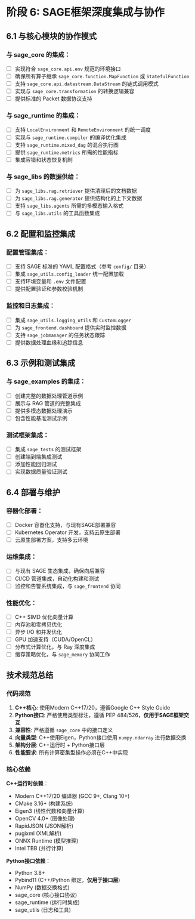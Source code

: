 # 阶段 6: SAGE框架深度集成与协作

## 6.1 与核心模块的协作模式

### 与 sage_core 的集成：
- [ ] 实现符合 `sage_core.api.env` 规范的环境接口
- [ ] 确保所有算子继承 `sage_core.function.MapFunction` 或 `StatefulFunction`
- [ ] 支持 `sage_core.api.datastream.DataStream` 的链式调用模式
- [ ] 实现与 `sage_core.transformation` 的转换逻辑兼容
- [ ] 提供标准的 Packet 数据协议支持

### 与 sage_runtime 的集成：
- [ ] 支持 `LocalEnvironment` 和 `RemoteEnvironment` 的统一调度
- [ ] 实现与 `sage_runtime.compiler` 的编译优化集成
- [ ] 支持 `sage_runtime.mixed_dag` 的混合执行图
- [ ] 提供 `sage_runtime.metrics` 所需的性能指标
- [ ] 集成容错和状态恢复机制

### 与 sage_libs 的数据供给：
- [ ] 为 `sage_libs.rag.retriever` 提供清理后的文档数据
- [ ] 为 `sage_libs.rag.generator` 提供结构化的上下文数据
- [ ] 支持 `sage_libs.agents` 所需的多模态输入格式
- [ ] 与 `sage_libs.utils` 的工具函数集成

## 6.2 配置和监控集成

### 配置管理集成：
- [ ] 支持 SAGE 标准的 YAML 配置格式（参考 `config/` 目录）
- [ ] 集成 `sage_utils.config_loader` 统一配置加载
- [ ] 支持环境变量和 `.env` 文件配置
- [ ] 提供配置验证和参数校验机制

### 监控和日志集成：
- [ ] 集成 `sage_utils.logging_utils` 和 `CustomLogger`
- [ ] 为 `sage_frontend.dashboard` 提供实时监控数据
- [ ] 支持 `sage_jobmanager` 的任务状态跟踪
- [ ] 提供数据处理血缘和追踪信息

## 6.3 示例和测试集成

### 与 sage_examples 的集成：
- [ ] 创建完整的数据处理管道示例
- [ ] 展示与 RAG 管道的完整集成
- [ ] 提供多模态数据处理演示
- [ ] 包含性能基准测试示例

### 测试框架集成：
- [ ] 集成 `sage_tests` 的测试框架
- [ ] 创建端到端集成测试
- [ ] 添加性能回归测试
- [ ] 实现数据质量验证测试

## 6.4 部署与维护

### 容器化部署：
- [ ] Docker 容器化支持，与现有SAGE部署兼容
- [ ] Kubernetes Operator 开发，支持云原生部署
- [ ] 云原生部署方案，支持多云环境

### 运维集成：
- [ ] 与现有 SAGE 生态集成，确保向后兼容
- [ ] CI/CD 管道集成，自动化构建和测试
- [ ] 监控和告警系统集成，与 `sage_frontend` 协同

### 性能优化：
- [ ] C++ SIMD 优化向量计算
- [ ] 内存池和零拷贝优化
- [ ] 异步 I/O 和并发优化
- [ ] GPU 加速支持（CUDA/OpenCL）
- [ ] 分布式计算优化，与 Ray 深度集成
- [ ] 缓存策略优化，与 `sage_memory` 协同工作

## 技术规范总结

### 代码规范
1. **C++核心**: 使用Modern C++17/20，遵循Google C++ Style Guide
2. **Python接口**: 严格使用类型标注，遵循 PEP 484/526，**仅用于SAGE框架交互**
3. **兼容性**: 严格遵循 `sage_core` 中的接口定义
4. **向量类型**: C++使用Eigen，Python接口使用 `numpy.ndarray` 进行数据交换
5. **架构分层**: C++运行时 + Python接口层
6. **性能要求**: 所有计算密集型操作必须在C++中实现

### 核心依赖

**C++运行时依赖**：
- Modern C++17/20 编译器 (GCC 9+, Clang 10+)
- CMake 3.16+ (构建系统)
- Eigen3 (线性代数和向量计算)
- OpenCV 4.0+ (图像处理)
- RapidJSON (JSON解析)
- pugixml (XML解析)
- ONNX Runtime (模型推理)
- Intel TBB (并行计算)

**Python接口依赖**：
- Python 3.8+
- Pybind11 (C++/Python 绑定，**仅用于接口层**)
- NumPy (数据交换格式)
- sage_core (核心接口协议)
- sage_runtime (运行时集成)
- sage_utils (日志和工具)
